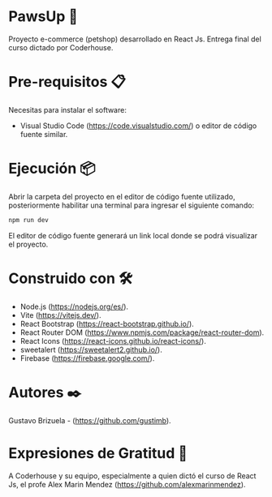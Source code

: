 # PawsUp 🐾

Proyecto e-commerce (petshop) desarrollado en React Js.
Entrega final del curso dictado por Coderhouse.

# Pre-requisitos 📋

Necesitas para instalar el software:

- Visual Studio Code (https://code.visualstudio.com/) o editor de código fuente similar.

# Ejecución 📦

Abrir la carpeta del proyecto en el editor de código fuente utilizado, posteriormente habilitar una terminal para ingresar el siguiente comando:

```sh
npm run dev
```
El editor de código fuente generará un link local donde se podrá visualizar el proyecto.

# Construido con 🛠️

- Node.js (https://nodejs.org/es/).
- Vite (https://vitejs.dev/).
- React Bootstrap (https://react-bootstrap.github.io/).
- React Router DOM (https://www.npmjs.com/package/react-router-dom).
- React Icons (https://react-icons.github.io/react-icons/).
- sweetalert (https://sweetalert2.github.io/).
- Firebase (https://firebase.google.com/).

# Autores ✒️

Gustavo Brizuela - (https://github.com/gustimb).

# Expresiones de Gratitud 🎁

A Coderhouse y su equipo, especialmente a quien dictó el curso de React Js, el profe Alex Marin Mendez (https://github.com/alexmarinmendez).